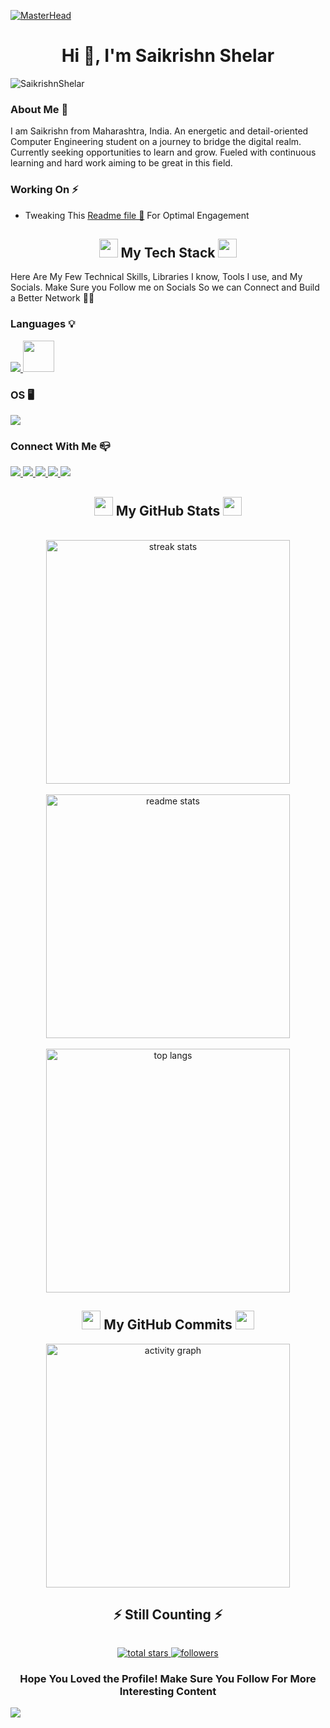 [![MasterHead](https://firebasestorage.googleapis.com/v0/b/flexi-coding.appspot.com/o/dempgi7-520f8d5f-63d4-4453-8822-dbc149ae27f8.gif?alt=media&token=91c0c7b2-93c3-4029-b011-1a8703c5730d)](https://rishavchanda.io)
<h1 align="center">Hi 👋, I'm Saikrishn Shelar</h1>

<p align="left"> <img src="https://komarev.com/ghpvc/?username=SaikrishnShelar&label=Profile%20views&color=0e75b6&style=flat" alt="SaikrishnShelar" /> </p>

### About Me 🚀
<div>
<p>
I am Saikrishn from Maharashtra, India. An energetic and detail-oriented Computer Engineering student on a journey to bridge the digital realm.
Currently seeking opportunities to learn and grow. Fueled with continuous learning and hard work aiming to be great in this field.
</p>
</div>

### Working On ⚡️
- Tweaking This [Readme file 🔎](https://github.com/SaikrishnShelar/SaikrishnShelar.git) For Optimal Engagement

<h2 align="center"><img src="https://media.giphy.com/media/iY8CRBdQXODJSCERIr/giphy.gif" width="30"> My Tech Stack <img src="https://media.giphy.com/media/iY8CRBdQXODJSCERIr/giphy.gif" width="30"></h2>

Here Are My Few Technical Skills, Libraries I know, Tools I use, and My Socials. Make Sure you Follow me on Socials So we can Connect and Build a Better Network 🤝💭

<h3>Languages 💡</h3>
<a href="https://skillicons.dev">
  <img src="https://skillicons.dev/icons?i=python,c,java,html,css,js" />
</a>
<a href="#"><img src="https://github.com/onemarc/tech-icons/blob/main/icons/kotlin-dark.svg" width="50"></a>

### OS 🖥
<a href="https://skillicons.dev">
  <img src="https://skillicons.dev/icons?i=windows,linux,ubuntu" />
</a>

### Connect With Me 📪
<a href="https://www.linkedin.com/in/saikrishn-shelar-168787294/">
  <img src="https://skillicons.dev/icons?i=linkedin" />
</a>
<a href="https://twitter.com">
  <img src="https://skillicons.dev/icons?i=twitter" />
</a>
<a href="https://stackoverflow.com">
  <img src="https://skillicons.dev/icons?i=stackoverflow" />
</a>
<a href="https://www.instagram.com">
  <img src="https://skillicons.dev/icons?i=instagram" />
</a>
<a href="mailto:">
  <img src="https://skillicons.dev/icons?i=gmail" />
</a>

<h2 align="center"><img src="https://media.giphy.com/media/iY8CRBdQXODJSCERIr/giphy.gif" width="30"> My GitHub Stats <img src="https://media.giphy.com/media/iY8CRBdQXODJSCERIr/giphy.gif" width="30"></h2>
<br/>
<div align="center">
  <img width=390 src="https://github-readme-streak-stats.herokuapp.com/?user=SaikrishnShelar&count_private=true&theme=react&border_radius=20" alt="streak stats"/>
  <br/><br/>
  <img width=390 src="https://github-readme-stats.vercel.app/api?username=SaikrishnShelar&count_private=true&show_icons=true&theme=react&rank_icon=github&border_radius=20" alt="readme stats" />
  <br/><br/>
  <img width=390 src="https://github-readme-stats.vercel.app/api/top-langs/?username=SaikrishnShelar&hide=HTML&langs_count=8&layout=compact&theme=react&border_radius=15&size_weight=0.5&count_weight=0.5&exclude_repo=github-readme-stats" alt="top langs" />
</div>

<h2 align="center"><img src="https://media.giphy.com/media/iY8CRBdQXODJSCERIr/giphy.gif" width="30"> My GitHub Commits <img src="https://media.giphy.com/media/iY8CRBdQXODJSCERIr/giphy.gif" width="30"></h2>
<div align="center">
  <img width=390 src="https://github-readme-activity-graph.vercel.app/graph?username=SaikrishnShelar&theme=react-dark&radius=16&hide_border=false" alt="activity graph"/>
</div>

<h2 align="center">⚡️ Still Counting ⚡️</h2>
<div id="header" align="center">
  <img src="https://komarev.com/ghpvc/?username=SaikrishnShelar&style=for-the-badge&color=blueviolet" alt=""/>
</div>
<p align="center">
  <a href="https://github.com/SaikrishnShelar?tab=repositories&sort=stargazers">
    <img alt="total stars" title="Total stars on GitHub" src="https://custom-icon-badges.herokuapp.com/badge/dynamic/json?logo=star&color=55960c&labelColor=488207&label=Stars&style=for-the-badge&query=%24.stars&url=https://api.github-star-counter.workers.dev/user/SaikrishnShelar"/>
  </a>
  <a href="https://github.com/SaikrishnShelar?tab=followers">
    <img alt="followers" title="Follow me on GitHub" src="https://custom-icon-badges.herokuapp.com/github/followers/SaikrishnShelar?color=236ad3&labelColor=1155ba&style=for-the-badge&logo=person-add&label=Follow&logoColor=white"/>
  </a>
</p>


<h3 align="center">Hope You Loved the Profile! Make Sure You Follow For More Interesting Content</h3>
<img src="https://capsule-render.vercel.app/api?type=waving&color=gradient&height=100&section=footer"/>
